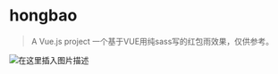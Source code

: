 # hongbao
> A Vue.js project
一个基于VUE用纯sass写的红包雨效果，仅供参考。

![在这里插入图片描述](https://img-blog.csdnimg.cn/2019011103252220.png?x-oss-process=image/watermark,type_ZmFuZ3poZW5naGVpdGk,shadow_10,text_aHR0cHM6Ly9ibG9nLmNzZG4ubmV0L3UwMTA2MzMyNjY=,size_16,color_FFFFFF,t_70)

